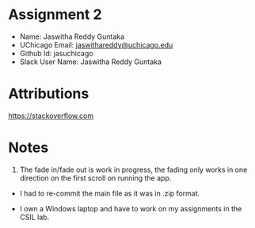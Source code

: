 # Assignment 2

- Name: Jaswitha Reddy Guntaka
- UChicago Email: jaswithareddy@uchicago.edu
- Github Id: jasuchicago
- Slack User Name: Jaswitha Reddy Guntaka

# Attributions

https://stackoverflow.com

# Notes

1. The fade in/fade out is work in progress, the fading only works in one direction on the first scroll on running the app.




* I had to re-commit the main file as it was in .zip format.


* I own a Windows laptop and have to work on my assignments in the CSIL lab.
